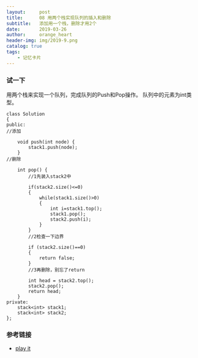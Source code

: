 ```yaml
---
layout:     post
title:      08 用两个栈实现队列的插入和删除
subtitle:   添加用一个栈，删除才用2个
date:       2019-03-26
author:     orange_heart
header-img: img/2019-9.png
catalog: true
tags:
    - 记忆卡片
---
```


### 试一下

用两个栈来实现一个队列，完成队列的Push和Pop操作。 队列中的元素为int类型。

```objc
class Solution
{
public:  
//添加

    void push(int node) {
        stack1.push(node);
    }  
//删除

    int pop() {  
        //1先装入stack2中
        
        if(stack2.size()<=0)
        {
            while(stack1.size()>0)
            {
                int i=stack1.top();
                stack1.pop();
                stack2.push(i);
            }
        }  
        //2检查一下边界
        
        if (stack2.size()==0)
        {
            return false;
        }  
        //3再删除，别忘了return
        
        int head = stack2.top();
        stack2.pop();
        return head;
    }
private:
    stack<int> stack1;
    stack<int> stack2;
};
```
### 参考链接

- [play it](https://www.nowcoder.com/practice/54275ddae22f475981afa2244dd448c6?tpId=13&tqId=11158&rp=1&ru=/ta/coding-interviews&qru=/ta/coding-interviews/question-rankingg)
<!--stackedit_data:
eyJoaXN0b3J5IjpbNTQzNzk4MzUwXX0=
-->